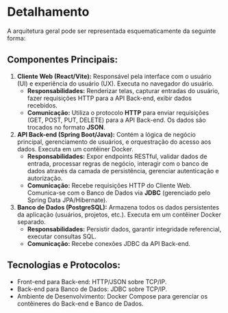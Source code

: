# **Detalhamento**

A arquitetura geral pode ser representada esquematicamente da seguinte forma:

## **Componentes Principais:**

1.  **Cliente Web (React/Vite):** Responsável pela interface com o usuário (UI) e experiência do usuário (UX). Executa no navegador do usuário.
    - **Responsabilidades:** Renderizar telas, capturar entradas do usuário, fazer requisições HTTP para a API Back-end, exibir dados recebidos.
    - **Comunicação:** Utiliza o protocolo **HTTP** para enviar requisições (GET, POST, PUT, DELETE) para a API Back-end. Os dados são trocados no formato **JSON**.
2.  **API Back-end (Spring Boot/Java):** Contém a lógica de negócio principal, gerenciamento de usuários, e orquestração do acesso aos dados. Executa em um contêiner Docker.
    - **Responsabilidades:** Expor endpoints RESTful, validar dados de entrada, processar regras de negócio, interagir com o banco de dados através da camada de persistência, gerenciar autenticação e autorização.
    - **Comunicação:** Recebe requisições HTTP do Cliente Web. Comunica-se com o Banco de Dados via **JDBC** (gerenciado pelo Spring Data JPA/Hibernate).
3.  **Banco de Dados (PostgreSQL):** Armazena todos os dados persistentes da aplicação (usuários, projetos, etc.). Executa em um contêiner Docker separado.
    - **Responsabilidades:** Persistir dados, garantir integridade referencial, executar consultas SQL.
    - **Comunicação:** Recebe conexões JDBC da API Back-end.

## **Tecnologias e Protocolos:**

- Front-end para Back-end: HTTP/JSON sobre TCP/IP.
- Back-end para Banco de Dados: JDBC sobre TCP/IP.
- Ambiente de Desenvolvimento: Docker Compose para gerenciar os contêineres do Back-end e Banco de Dados.